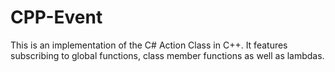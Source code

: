 # CPP-Event
This is an implementation of the C# Action Class in C++. It features subscribing to global functions, class member functions as well as lambdas.

